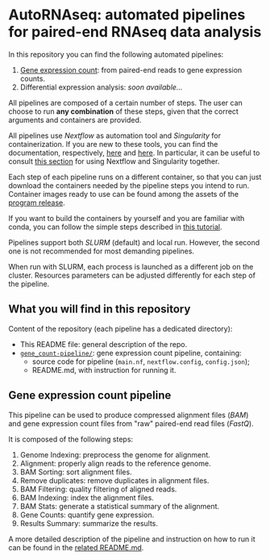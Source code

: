# AutoRNAseq: automated pipelines for paired-end RNAseq data analysis

In this repository you can find the following automated pipelines:

1. [Gene expression count](./gene_count-pipeline): from paired-end reads to gene expression counts.
2. Differential expression analysis: *soon available...*

All pipelines are composed of a certain number of steps. The user can choose to run **any
combination** of these steps, given that the correct arguments and containers are provided.

All pipelines use *Nextflow* as automation tool and *Singularity* for containerization.
If you are new to these tools, you can find the documentation, respectively, [here][nextflow]
and [here][singularity]. In particular, it can be useful to consult [this section][nextflow_and_singularity]
for using Nextflow and Singularity together.

Each step of each pipeline runs on a different container, so that you can just download the
containers needed by the pipeline steps you intend to run. Container images ready to use can be found among
the assets of the [program release][assets].

If you want to build the containers by yourself and you are familiar with conda, you can follow
the simple steps described in [this tutorial][build_containers].

Pipelines support both *SLURM* (default) and local run. However, the second one is not recommended
for most demanding pipelines.

When run with SLURM, each process is launched as a different job on the cluster. Resources
parameters can be adjusted differently for each step of the pipeline.


## What you will find in this repository

Content of the repository (each pipeline has a dedicated directory):

- This README file: general description of the repo.
- [`gene_count-pipeline/`](./gene_count-pipeline/): gene expression count pipeline, containing:
  - source code for pipeline (`main.nf`, `nextflow.config`, `config.json`);
  - README.md, with instruction for running it.


## Gene expression count pipeline

This pipeline can be used to produce compressed alignment files (*BAM*) and gene expression count files
from "raw" paired-end read files (*FastQ*).

It is composed of the following steps:

1. Genome Indexing: preprocess the genome for alignment.
2. Alignment: properly align reads to the reference genome.
3. BAM Sorting: sort alignment files.
4. Remove duplicates: remove duplicates in alignment files.
5. BAM Filtering: quality filtering of aligned reads.
6. BAM Indexing: index the alignment files.
7. BAM Stats: generate a statistical summary of the alignment.
8. Gene Counts: quantify gene expression.
9. Results Summary: summarize the results.

A more detailed description of the pipeline and instruction on how to run it can be found in the
[related README.md](./gene_count-pipeline/README.md).







[nextflow]: https://www.nextflow.io/docs/latest/index.html
[singularity]: https://apptainer.org/user-docs/master/
[nextflow_and_singularity]: https://nextflow.io/docs/edge/container.html#singularity
[assets]: https://github.com/TommasoTarchi/autoRNAseq/releases
[build_containers]: https://github.com/fburic/notes/blob/master/singularity_conda.md
